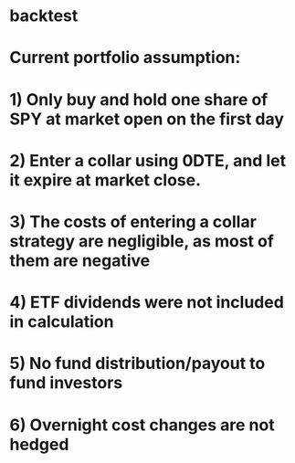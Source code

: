 # backtest


# Current portfolio assumption: 
# 1) Only buy and hold one share of SPY at market open on the first day
# 2) Enter a collar using 0DTE, and let it expire at market close. 
# 3) The costs of entering a collar strategy are negligible, as most of them are negative
# 4) ETF dividends were not included in calculation
# 5) No fund distribution/payout to fund investors
# 6) Overnight cost changes are not hedged
